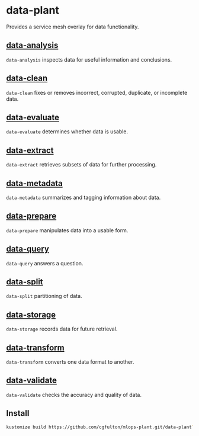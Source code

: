 # data-plant

Provides a service mesh overlay for data functionality.

## [data-analysis](overlays/data-analysis)

`data-analysis` inspects data for useful information and conclusions.

## [data-clean](overlays/data-clean)

`data-clean` fixes or removes incorrect, corrupted, duplicate, or incomplete data.

## [data-evaluate](overlays/data-evaluate)

`data-evaluate` determines whether data is usable.

## [data-extract](overlays/data-extract)

`data-extract` retrieves subsets of data for further processing.

## [data-metadata](overlays/data-metadata)

`data-metadata` summarizes and tagging information about data.

## [data-prepare](overlays/data-prepare)

`data-prepare` manipulates data into a usable form.

## [data-query](overlays/data-query)

`data-query` answers a question.

## [data-split](overlays/data-split)

`data-split` partitioning of data.

## [data-storage](overlays/data-storage)

`data-storage` records data for future retrieval.

## [data-transform](overlays/data-transform)

`data-transform` converts one data format to another.

## [data-validate](overlays/data-validate)

`data-validate` checks the accuracy and quality of data.

## Install

```sh 
kustomize build https://github.com/cgfulton/mlops-plant.git/data-plant?ref=main | oc apply -f-
```